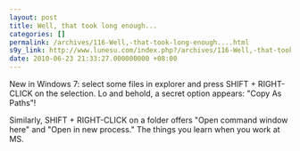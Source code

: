 ```yaml
---
layout: post
title: Well, that took long enough...
categories: []
permalink: /archives/116-Well,-that-took-long-enough....html
s9y_link: http://www.lunesu.com/index.php?/archives/116-Well,-that-took-long-enough....html
date: 2010-06-23 21:33:27.000000000 +08:00
---
```

New in Windows 7: select some files in explorer and press SHIFT + RIGHT-CLICK on the selection. Lo and behold, a secret option appears: "Copy As Paths"!

Similarly, SHIFT + RIGHT-CLICK on a folder offers "Open command window here" and "Open in new process." The things you learn when you work at MS.

